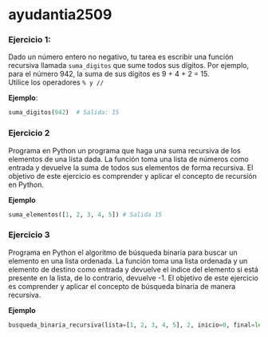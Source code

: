 # ayudantia2509  

### **Ejercicio 1**:
Dado un número entero no negativo, tu tarea es escribir una función recursiva llamada `suma_digitos` que sume todos sus dígitos.
Por ejemplo, para el número 942, la suma de sus dígitos es 9 + 4 + 2 = 15.  
Utilice los operadores ```% y // ```

**Ejemplo**:
```python
suma_digitos(942)  # Salida: 15
```
### **Ejercicio 2**
Programa en Python un programa que haga una suma recursiva de los elementos de una lista dada. La función toma una lista de números como entrada y devuelve la suma de todos sus elementos de forma recursiva. El objetivo de este ejercicio es comprender y aplicar el concepto de recursión en Python.

**Ejemplo**
```python
suma_elementos([1, 2, 3, 4, 5]) # Salida 15
```

### **Ejercicio 3**
Programa en Python el algoritmo de búsqueda binaria para buscar un elemento en una lista ordenada. La función toma una lista ordenada y un elemento de destino como entrada y devuelve el índice del elemento si está presente en la lista, de lo contrario, devuelve -1. El objetivo de este ejercicio es comprender y aplicar el concepto de búsqueda binaria de manera recursiva.

**Ejemplo**
```python
busqueda_binaria_recursiva(lista=[1, 2, 3, 4, 5], 2, inicio=0, final=len(lista)) # salida El elemento 2 está presente en la lista en el índice 1.
```

